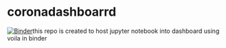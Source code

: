 # coronadashboarrd
[![Binder](https://mybinder.org/badge_logo.svg)](https://mybinder.org/v2/gh/deepakkapse/coronadashboarrd/master?urlpath=voila%2Frender%2Ffinaloutput.ipynb)this repo is created to host jupyter notebook into dashboard using voila in binder
